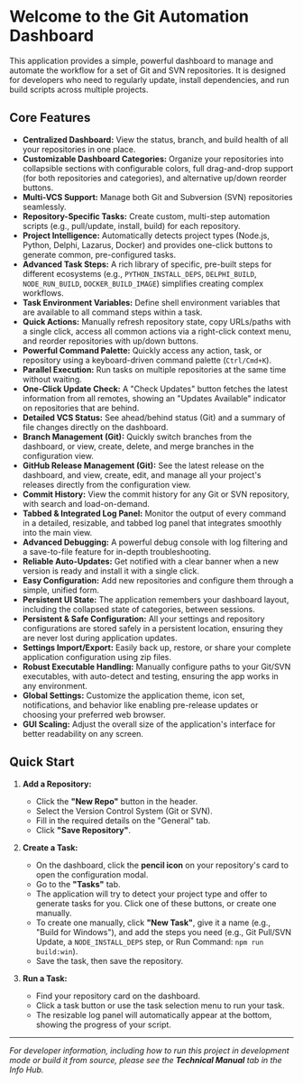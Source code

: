 # Welcome to the Git Automation Dashboard

This application provides a simple, powerful dashboard to manage and automate the workflow for a set of Git and SVN repositories. It is designed for developers who need to regularly update, install dependencies, and run build scripts across multiple projects.

## Core Features

-   **Centralized Dashboard:** View the status, branch, and build health of all your repositories in one place.
-   **Customizable Dashboard Categories:** Organize your repositories into collapsible sections with configurable colors, full drag-and-drop support (for both repositories and categories), and alternative up/down reorder buttons.
-   **Multi-VCS Support:** Manage both Git and Subversion (SVN) repositories seamlessly.
-   **Repository-Specific Tasks:** Create custom, multi-step automation scripts (e.g., pull/update, install, build) for each repository.
-   **Project Intelligence:** Automatically detects project types (Node.js, Python, Delphi, Lazarus, Docker) and provides one-click buttons to generate common, pre-configured tasks.
-   **Advanced Task Steps:** A rich library of specific, pre-built steps for different ecosystems (e.g., `PYTHON_INSTALL_DEPS`, `DELPHI_BUILD`, `NODE_RUN_BUILD`, `DOCKER_BUILD_IMAGE`) simplifies creating complex workflows.
-   **Task Environment Variables:** Define shell environment variables that are available to all command steps within a task.
-   **Quick Actions:** Manually refresh repository state, copy URLs/paths with a single click, access all common actions via a right-click context menu, and reorder repositories with up/down buttons.
-   **Powerful Command Palette:** Quickly access any action, task, or repository using a keyboard-driven command palette (`Ctrl/Cmd+K`).
-   **Parallel Execution:** Run tasks on multiple repositories at the same time without waiting.
-   **One-Click Update Check:** A "Check Updates" button fetches the latest information from all remotes, showing an "Updates Available" indicator on repositories that are behind.
-   **Detailed VCS Status:** See ahead/behind status (Git) and a summary of file changes directly on the dashboard.
-   **Branch Management (Git):** Quickly switch branches from the dashboard, or view, create, delete, and merge branches in the configuration view.
-   **GitHub Release Management (Git):** See the latest release on the dashboard, and view, create, edit, and manage all your project's releases directly from the configuration view.
-   **Commit History:** View the commit history for any Git or SVN repository, with search and load-on-demand.
-   **Tabbed & Integrated Log Panel:** Monitor the output of every command in a detailed, resizable, and tabbed log panel that integrates smoothly into the main view.
-   **Advanced Debugging:** A powerful debug console with log filtering and a save-to-file feature for in-depth troubleshooting.
-   **Reliable Auto-Updates:** Get notified with a clear banner when a new version is ready and install it with a single click.
-   **Easy Configuration:** Add new repositories and configure them through a simple, unified form.
-   **Persistent UI State:** The application remembers your dashboard layout, including the collapsed state of categories, between sessions.
-   **Persistent & Safe Configuration:** All your settings and repository configurations are stored safely in a persistent location, ensuring they are never lost during application updates.
-   **Settings Import/Export:** Easily back up, restore, or share your complete application configuration using zip files.
-   **Robust Executable Handling:** Manually configure paths to your Git/SVN executables, with auto-detect and testing, ensuring the app works in any environment.
-   **Global Settings:** Customize the application theme, icon set, notifications, and behavior like enabling pre-release updates or choosing your preferred web browser.
-   **GUI Scaling:** Adjust the overall size of the application's interface for better readability on any screen.

## Quick Start

1.  **Add a Repository:**
    -   Click the **"New Repo"** button in the header.
    -   Select the Version Control System (Git or SVN).
    -   Fill in the required details on the "General" tab.
    -   Click **"Save Repository"**.

2.  **Create a Task:**
    -   On the dashboard, click the **pencil icon** on your repository's card to open the configuration modal.
    -   Go to the **"Tasks"** tab.
    -   The application will try to detect your project type and offer to generate tasks for you. Click one of these buttons, or create one manually.
    -   To create one manually, click **"New Task"**, give it a name (e.g., "Build for Windows"), and add the steps you need (e.g., Git Pull/SVN Update, a `NODE_INSTALL_DEPS` step, or Run Command: `npm run build:win`).
    -   Save the task, then save the repository.

3.  **Run a Task:**
    -   Find your repository card on the dashboard.
    -   Click a task button or use the task selection menu to run your task.
    -   The resizable log panel will automatically appear at the bottom, showing the progress of your script.
---
_For developer information, including how to run this project in development mode or build it from source, please see the **Technical Manual** tab in the Info Hub._
